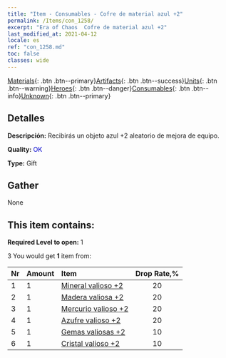 ```yaml
---
title: "Item - Consumables - Cofre de material azul +2"
permalink: /Items/con_1258/
excerpt: "Era of Chaos  Cofre de material azul +2"
last_modified_at: 2021-04-12
locale: es
ref: "con_1258.md"
toc: false
classes: wide
---
```

 [Materials](/es/Items/){: .btn .btn--primary}[Artifacts](/es/Items/Artifacts/){: .btn .btn--success}[Units](/es/Items/Units/){: .btn .btn--warning}[Heroes](/es/Items/Heroes/){: .btn .btn--danger}[Consumables](/es/Items/Consumables/){: .btn .btn--info}[Unknown](/es/Items/Unknown/){: .btn .btn--primary}

## Detalles
 **Descripción:** Recibirás un objeto azul +2 aleatorio de mejora de equipo.

 **Quality:** <span style="color: #0000CD">OK</span>

 **Type:** Gift

## Gather

  None

## This item contains:

 **Required Level to open:** 1

 3 You would get **1** item  from:

  | Nr | Amount |     Item    | Drop Rate,% |
  |:---|:-------|:------------|:---------:|
  | 1 | 1 | [Mineral valioso +2](/es/Items/mat_26/) | 20 | 
  | 2 | 1 | [Madera valiosa +2](/es/Items/mat_27/) | 20 | 
  | 3 | 1 | [Mercurio valioso +2](/es/Items/mat_28/) | 20 | 
  | 4 | 1 | [Azufre valioso +2](/es/Items/mat_29/) | 20 | 
  | 5 | 1 | [Gemas valiosas +2](/es/Items/mat_30/) | 10 | 
  | 6 | 1 | [Cristal valioso +2](/es/Items/mat_31/) | 10 | 
